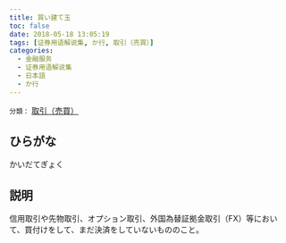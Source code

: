 ```yaml
---
title: 買い建て玉
toc: false
date: 2018-05-18 13:05:19
tags: [证券用语解说集, か行, 取引（売買）]
categories:
  - 金融服务
  - 证券用语解说集
  - 日本語
  - か行
---
```


`分類：` [取引（売買）](/tags/取引（売買）/)

## ひらがな

かいだてぎょく

## 説明

信用取引や先物取引、オプション取引、外国為替証拠金取引（FX）等において、買付けをして、まだ決済をしていないもののこと。
